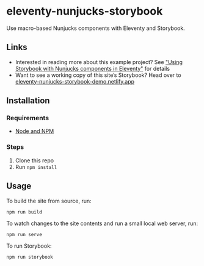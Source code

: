 # eleventy-nunjucks-storybook

Use macro-based Nunjucks components with Eleventy and Storybook.

## Links

- Interested in reading more about this example project? See ["Using Storybook with Nunjucks components in Eleventy"][blog] for details
- Want to see a working copy of this site’s Storybook? Head over to [eleventy-nunjucks-storybook-demo.netlify.app][sb]

[blog]: https://multiline.co/mment/2022/01/eleventy-storybook/
[sb]: https://eleventy-nunjucks-storybook-demo.netlify.app

## Installation

### Requirements

- [Node and NPM](https://nodejs.org)

### Steps

1. Clone this repo
1. Run `npm install`

## Usage

To build the site from source, run:

```
npm run build
```

To watch changes to the site contents and run a small local web server, run:

```
npm run serve
```

To run Storybook:

```
npm run storybook
```

